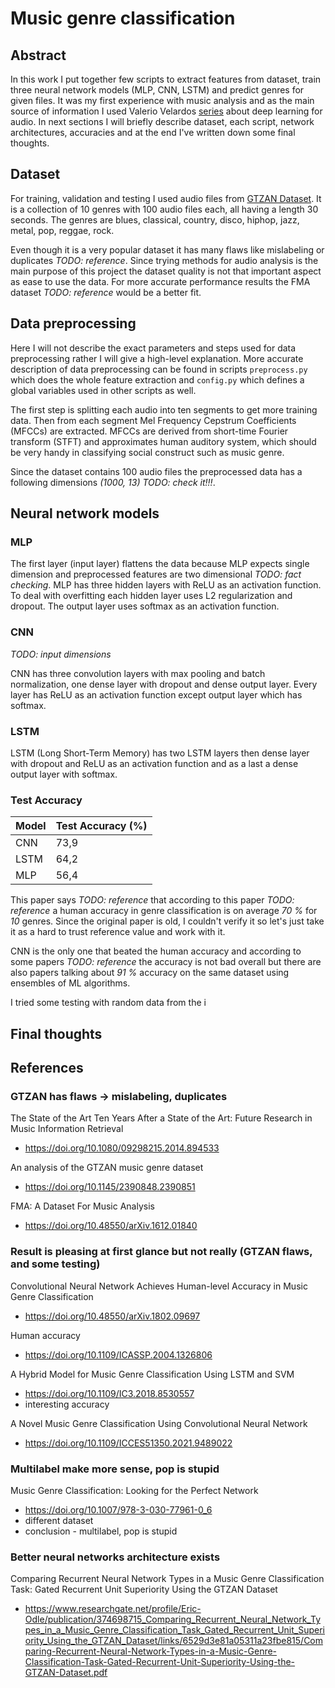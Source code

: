 # Music genre classification

## Abstract

In this work I put together few scripts to extract features from dataset, train
three neural network models (MLP, CNN, LSTM) and predict genres for given files.
It was my first experience with music analysis and as the main source of
information I used Valerio Velardos
[series](https://youtube.com/playlist?list=PL-wATfeyAMNrtbkCNsLcpoAyBBRJZVlnf&si=TJ67v4J0N-aiQoKJ)
about deep learning for audio. In next sections I will briefly describe dataset,
each script, network architectures, accuracies and at the end I've written down
some final thoughts.

## Dataset

For training, validation and testing I used audio files from 
[GTZAN Dataset](https://www.kaggle.com/datasets/andradaolteanu/gtzan-dataset-music-genre-classification).
It is a collection of 10 genres with 100 audio files each, all having a length
30 seconds. The genres are blues, classical, country, disco, hiphop, jazz,
metal, pop, reggae, rock.

Even though it is a very popular dataset it has many flaws like mislabeling or
duplicates *TODO: reference*. Since trying methods for audio analysis is the
main purpose of this project the dataset quality is not that important aspect as
ease to use the data. For more accurate performance results the FMA dataset
*TODO: reference* would be a better fit. 

## Data preprocessing

Here I will not describe the exact parameters and steps used for data
preprocessing rather I will give a high-level explanation. More accurate
description of data preprocessing can be found in scripts `preprocess.py` which
does the whole feature extraction and `config.py` which defines a global
variables used in other scripts as well.

The first step is splitting each audio into ten segments to get more training
data. Then from each segment Mel Frequency Cepstrum Coefficients (MFCCs) are
extracted. MFCCs are derived from short-time Fourier transform (STFT) and
approximates human auditory system, which should be very handy in classifying
social construct such as music genre.

Since the dataset contains 100 audio files the preprocessed data has a following
dimensions *(1000, 13)* *TODO: check it!!!*.

## Neural network models

### MLP

The first layer (input layer) flattens the data because MLP expects single
dimension and preprocessed features are two dimensional *TODO: fact checking*.
MLP has three hidden layers with ReLU as an activation function. To deal with
overfitting each hidden layer uses L2 regularization and dropout. The output
layer uses softmax as an activation function.

### CNN

*TODO: input dimensions*

CNN has three convolution layers with max pooling and batch normalization, one
dense layer with dropout and dense output layer. Every layer has ReLU as an
activation function except output layer which has softmax.

### LSTM

LSTM (Long Short-Term Memory) has two LSTM layers then dense layer with dropout
and ReLU as an activation function and as a last a dense output layer with
softmax.

### Test Accuracy

Model | Test Accuracy (%)
------|------------------
CNN   | 73,9             
LSTM  | 64,2             
MLP   | 56,4             

This paper says *TODO: reference* that according to this paper *TODO: reference*
a human accuracy in genre classification is on average *70 %* for *10* genres.
Since the original paper is old, I couldn't verify it so let's just take it as a
hard to trust reference value and work with it. 

CNN is the only one that beated the human accuracy and according to some papers
*TODO: reference* the accuracy is not bad overall but there are also papers
talking about *91 %* accuracy on the same dataset using ensembles of ML
algorithms.

I tried some testing with random data from the i

## Final thoughts

## References

### GTZAN has flaws -> mislabeling, duplicates

The State of the Art Ten Years After a State of the Art: Future Research in Music Information Retrieval
 - https://doi.org/10.1080/09298215.2014.894533

An analysis of the GTZAN music genre dataset
 - https://doi.org/10.1145/2390848.2390851

FMA: A Dataset For Music Analysis
 - https://doi.org/10.48550/arXiv.1612.01840

### Result is pleasing at first glance but not really (GTZAN flaws, and some testing)

Convolutional Neural Network Achieves Human-level Accuracy in Music Genre Classification
- https://doi.org/10.48550/arXiv.1802.09697

Human accuracy
 - https://doi.org/10.1109/ICASSP.2004.1326806

A Hybrid Model for Music Genre Classification Using LSTM and SVM
 - https://doi.org/10.1109/IC3.2018.8530557
 - interesting accuracy

A Novel Music Genre Classification Using Convolutional Neural Network
  - https://doi.org/10.1109/ICCES51350.2021.9489022

### Multilabel make more sense, pop is stupid

Music Genre Classification: Looking for the Perfect Network
 - https://doi.org/10.1007/978-3-030-77961-0_6
 - different dataset
 - conclusion - multilabel, pop is stupid

### Better neural networks architecture exists

Comparing Recurrent Neural Network Types in a Music Genre Classification Task: Gated Recurrent Unit Superiority Using the GTZAN Dataset
 - https://www.researchgate.net/profile/Eric-Odle/publication/374698715_Comparing_Recurrent_Neural_Network_Types_in_a_Music_Genre_Classification_Task_Gated_Recurrent_Unit_Superiority_Using_the_GTZAN_Dataset/links/6529d3e81a05311a23fbe815/Comparing-Recurrent-Neural-Network-Types-in-a-Music-Genre-Classification-Task-Gated-Recurrent-Unit-Superiority-Using-the-GTZAN-Dataset.pdf





